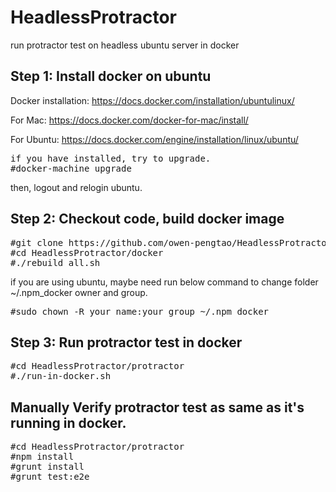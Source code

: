 # HeadlessProtractor
run protractor test on headless ubuntu server in docker
## Step 1: Install docker on ubuntu
Docker installation: https://docs.docker.com/installation/ubuntulinux/

For Mac: https://docs.docker.com/docker-for-mac/install/

For Ubuntu: https://docs.docker.com/engine/installation/linux/ubuntu/
<pre>
if you have installed, try to upgrade.
#docker-machine upgrade
</pre>
then, logout and relogin ubuntu.

## Step 2: Checkout code, build docker image
<pre>
#git clone https://github.com/owen-pengtao/HeadlessProtractor.git HeadlessProtractor
#cd HeadlessProtractor/docker
#./rebuild_all.sh
</pre>

if you are using ubuntu, maybe need run below command to change folder ~/.npm_docker owner and group.
<pre>
#sudo chown -R your_name:your_group ~/.npm_docker
</pre>

## Step 3: Run protractor test in docker
<pre>
#cd HeadlessProtractor/protractor
#./run-in-docker.sh
</pre>

## Manually Verify protractor test as same as it's running in docker.
<pre>
#cd HeadlessProtractor/protractor
#npm install
#grunt install
#grunt test:e2e
</pre>
